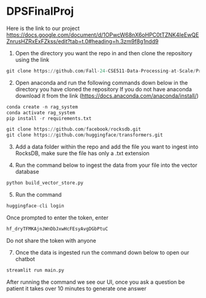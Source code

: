 # DPSFinalProj
Here is the link to our project https://docs.google.com/document/d/1OPwcW68nX6oHPC0tTZNK4IeEwQEZnrusHZRxExFZkss/edit?tab=t.0#heading=h.3zm9f8g1ndd9

1. Open the directory you want the repo in and then clone the repository using the link 
```python
git clone https://github.com/Fall-24-CSE511-Data-Processing-at-Scale/Project-7-Group-14.git
```
2. Open anaconda and run the following commands down below in the directory you have cloned the repository
If you do not have anaconda download it from the link (https://docs.anaconda.com/anaconda/install/)
```python
conda create -n rag_system 
conda activate rag_system
pip install -r requirements.txt

```
```python
git clone https://github.com/facebook/rocksdb.git
git clone https://github.com/huggingface/transformers.git
```

3. Add a data folder within the repo and add the file you want to ingest into RocksDB, make sure the file has only a .txt extension

4. Run the command below to ingest the data from your file into the vector database
```python
python build_vector_store.py
```
5. Run the command
```python
huggingface-cli login
```
Once prompted to enter the token, enter
```python
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
```
Do not share the token with anyone

7. Once the data is ingested run the command down below to open our chatbot
```python
streamlit run main.py
```
After running the command we see our UI, once you ask a question be patient it takes over 10 minutes to generate one answer 

